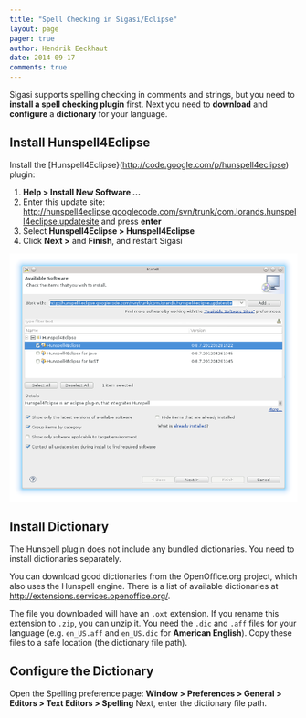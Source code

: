 ```yaml
---
title: "Spell Checking in Sigasi/Eclipse"
layout: page 
pager: true
author: Hendrik Eeckhaut
date: 2014-09-17
comments: true
---
```


Sigasi supports spelling checking in comments and strings, but you need to **install a spell checking plugin** first. Next you need to **download** and **configure** a **dictionary** for your language.

## Install Hunspell4Eclipse

Install the [Hunspell4Eclipse}(http://code.google.com/p/hunspell4eclipse) plugin:

1. **Help > Install New Software ...**
2. Enter this update site: <http://hunspell4eclipse.googlecode.com/svn/trunk/com.lorands.hunspell4eclipse.updatesite> and press **enter**
3. Select **Hunspell4Eclipse > Hunspell4Eclipse**
4. Click **Next >** and **Finish**, and restart Sigasi

![Install Hunspell4Eclipse](images/install_spelling.png)

## Install Dictionary

The Hunspell plugin does not include any bundled dictionaries. You need to install dictionaries separately.

You can download good dictionaries from the OpenOffice.org project, which also uses the Hunspell engine. There is a list of available dictionaries at <http://extensions.services.openoffice.org/>.

The file you downloaded will have an `.oxt` extension. If you rename this extension to `.zip`, you can unzip it. You need the `.dic` and `.aff` files for your language (e.g. `en_US.aff` and `en_US.dic` for **American English**). Copy these files to a safe location (the dictionary file path).

## Configure the Dictionary

Open the Spelling preference page:
**Window > Preferences > General > Editors > Text Editors > Spelling**
Next, enter the dictionary file path.
